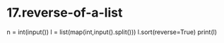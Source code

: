 # 17.reverse-of-a-list
n = int(input())
l = list(map(int,input().split()))
l.sort(reverse=True)
print(l)
